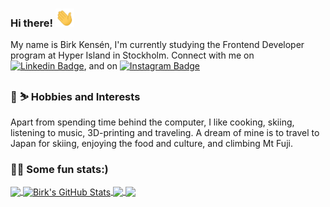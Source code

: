 ### Hi there! <img src="https://raw.githubusercontent.com/birkkensen/birkkensen/main/images/wave.gif" width="30px">

My name is Birk Kensén, I'm currently studying the Frontend Developer program at Hyper Island in Stockholm. Connect with me on [![Linkedin Badge](https://img.shields.io/badge/-LinkedIn-blue?style=rounded-square&logo=Linkedin&logoColor=white&link=https://www.linkedin.com/in/birkkensen)](https://www.linkedin.com/in/birkkensen), and on 
[![Instagram Badge](https://img.shields.io/badge/-Instagram-405DE6?style=rounded-square&logo=instagram&logoColor=white&link=https://www.instagram.com/birkkensen/)](https://www.instagram.com/birkkensen/)


<!--**<a href="https://www.linkedin.com/in/birkkensen/" target="_blank"><img src="https://raw.githubusercontent.com/birkkensen/birkkensen/main/images/linkedin.svg" width="15px"></a>, or on <a href="https://www.instagram.com/birkkensen/" target="_blank"><img src="https://raw.githubusercontent.com/birkkensen/birkkensen/main/images/instagram.svg" width="15px"></a>.**-->

### :fried_egg: :skier: Hobbies and Interests

Apart from spending time behind the computer, I like cooking, skiing, listening to music, 3D-printing and traveling. A dream of mine is to travel to Japan for skiing, enjoying the food and culture, and climbing Mt Fuji. 

### 👨‍💻 Some fun stats:)

<a href="https://github.com/birkkensen/birkkensen">
  <img align="center" src="https://github-readme-stats.vercel.app/api/top-langs/?username=birkkensen&title_color=ffffff&text_color=c9cacc&icon_color=2bbc8a&bg_color=1d1f21&langs_count=4" />
</a>
<a href="https://github.com/birkkensen/birkkensen">
  <img align="center" src="https://github-readme-stats.vercel.app/api?username=birkkensen&show_icons=true&line_height=27&count_private=true&title_color=ffffff&text_color=c9cacc&icon_color=2bbc8a&bg_color=1d1f21" alt="Birk's GitHub Stats" />
</a>

<a href="https://github.com/birkkensen/jumperProject">
  <img align="center" src="https://github-readme-stats.vercel.app/api/pin/?username=birkkensen&repo=jumperProject&title_color=ffffff&text_color=c9cacc&icon_color=2bbc8a&bg_color=1d1f21" />
</a> 

<a href="https://github.com/birkkensen/Pong">
  <img align="center" src="https://github-readme-stats.vercel.app/api/pin/?username=birkkensen&repo=Pong&title_color=ffffff&text_color=c9cacc&icon_color=2bbc8a&bg_color=1d1f21" />
</a>
